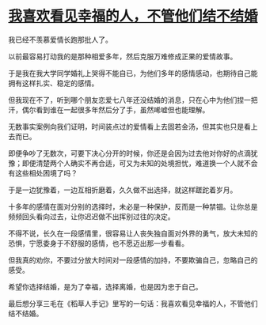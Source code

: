 # [我喜欢看见幸福的人，不管他们结不结婚](https://github.com/platojobs/SFLOG/issues/216)

我已经不羡慕爱情长跑那批人了。

以前最容易打动我的是那种相爱多年，然后克服万难修成正果的爱情故事。

于是我在我大学同学婚礼上哭得不能自已，为他们多年的感情感动，也期待自己能拥有这样扎实、稳定的感情。

   但我现在不了，听到哪个朋友恋爱七八年还没结婚的消息，只在心中为他们捏一把汗，偶尔看到谁在一起很多年然后分了手，虽然唏嘘但也能理解。

无数事实案例向我们证明，时间装点过的爱情看上去固若金汤，但其实也只是看上去而已。

即便争吵了无数次，可要下决心分开的时候，你还是会因为过去他对你好的点滴犹豫；即便清楚两个人确实不再合适，可又为未知的处境担忧，难道换一个人就不会有这些相处困境了吗？

于是一边犹豫着，一边互相折磨着，久久做不出选择，就这样蹉跎着岁月。

十多年的感情在面对分别的选择时，未必是一种保护，反而是一种禁锢。让你总是频频回头看向过去，让你迟迟做不出挥别过往的决定。

不得不说，长久在一段感情里，很容易让人丧失独自面对外界的勇气，放大未知的恐惧，宁愿委身于不舒服的感情，也不愿迈出那一步看看。

但我真的劝你，不要过分放大时间对一段感情的加持，不要欺骗自己，忽略自己的感受。

希望你选择结婚，是为了幸福，选择离婚，也是因为忠于自己。

最后想分享三毛在《稻草人手记》里写的一句话：我喜欢看见幸福的人，不管他们结不结婚。